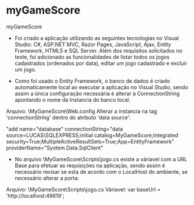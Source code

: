 # myGameScore
myGameScore

- Foi criado a aplicação utilizando as seguintes tecnologias no Visual Studio: C#, ASP.NET MVC, Razor Pages, JavaScript, Ajax, Entity Framework, HTML5 e SQL Server. Além dos requisitos solicitados no teste, foi adicionado as funcionalidades de listar todos os jogos cadastrados (ordenados por data), editar um jogo cadastrado e excluir um jogo.

- Como foi usado o Entity Framework, o banco de dados é criado automaticamente local ao executar a aplicação no Visual Studio, sendo assim a única configuração necessária é alterar a ConnectionString apontando o nome da Instancia do banco local.

Arquivo: \MyGameScore\Web.config
Alterar a instancia na tag 'connectionString' dentro do atributo 'data source':

"add name="database" connectionString="data source=LUCAS\SQLEXPRESS;initial catalog=MyGameScore;integrated security=True;MultipleActiveResultSets=True;App=EntityFramework" providerName="System.Data.SqlClient"
  
- No arquivo \MyGameScore\Scripts\jogo.cs existe a váriavel com a URL Base para efetuar as requisições na aplicação, sendo assim é necessário revisar se esta de acordo com o LocalHost do ambiente, se necessário alterar a porta:
 
 Arquivo: \MyGameScore\Scripts\jogo.cs
 Váriavel: var baseUrl = 'http://localhost:49619';
